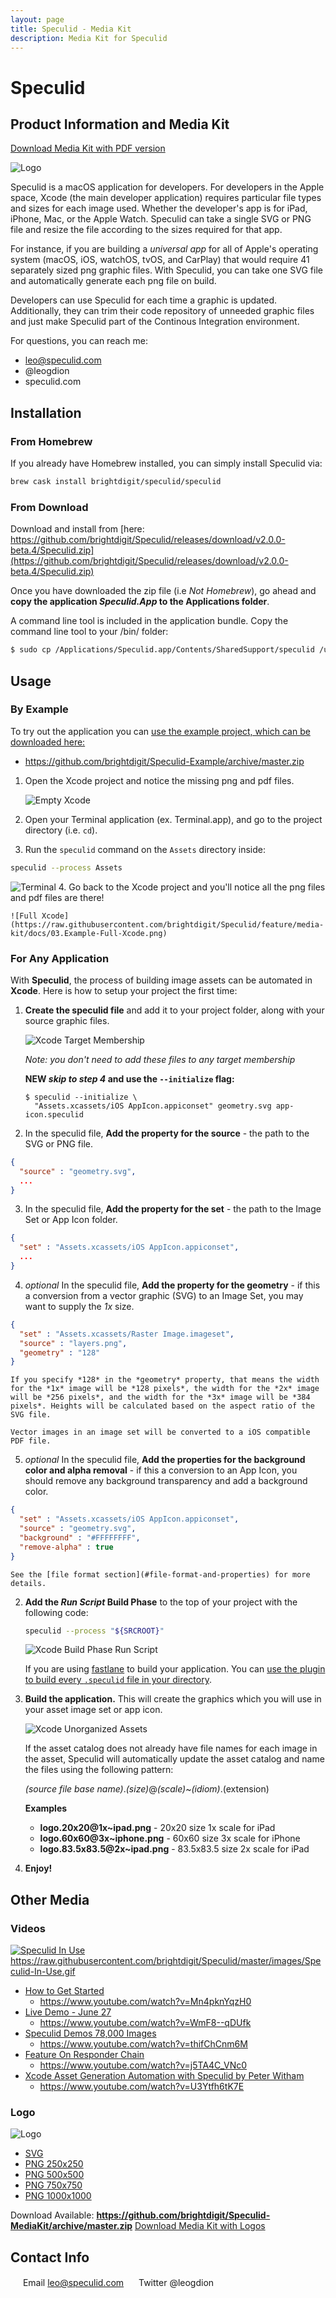 ```yaml
---
layout: page
title: Speculid - Media Kit
description: Media Kit for Speculid
---
```


# Speculid 

## Product Information and Media Kit

<a class="btn" href="https://github.com/brightdigit/Speculid-MediaKit/archive/master.zip">Download Media Kit with PDF version</a>

![Logo](https://github.com/brightdigit/Speculid/blob/master/images/Logo.png?raw=true)

Speculid is a macOS application for developers. For developers in the Apple space, Xcode (the main developer application) requires particular file types and sizes for each image used. Whether the developer's app is for iPad, iPhone, Mac, or the Apple Watch. Speculid can take a single SVG or PNG file and resize the file according to the sizes required for that app.

For instance, if you are building a _universal app_ for all of Apple's operating system (macOS, iOS, watchOS, tvOS, and CarPlay) that would require 41 separately sized png graphic files. With Speculid, you can take one SVG file and automatically generate each png file on build.

Developers can use Speculid for each time a graphic is updated. Additionally, they can trim their code repository of unneeded graphic files and just make Speculid part of the Continous Integration environment.

For questions, you can reach me:
* leo@speculid.com
* @leogdion
* speculid.com

## Installation

### From Homebrew

If you already have Homebrew installed, you can simply install Speculid via:

```bash
brew cask install brightdigit/speculid/speculid
```

### From Download 

Download and install from [here:
https://github.com/brightdigit/Speculid/releases/download/v2.0.0-beta.4/Speculid.zip](https://github.com/brightdigit/Speculid/releases/download/v2.0.0-beta.4/Speculid.zip)

Once you have downloaded the zip file (i.e *Not Homebrew*), go ahead and **copy the application *Speculid.App* to the Applications folder**.

A command line tool is included in the application bundle. Copy the command line tool to your /bin/ folder:

```bash
$ sudo cp /Applications/Speculid.app/Contents/SharedSupport/speculid /usr/local/bin
```

## Usage

### By Example

To try out the application you can [use the example project, which can be downloaded here:](https://github.com/brightdigit/Speculid-Example/archive/master.zip)
  -  https://github.com/brightdigit/Speculid-Example/archive/master.zip


1. Open the Xcode project and notice the missing png and pdf files.
    
    ![Empty Xcode](https://raw.githubusercontent.com/brightdigit/Speculid/feature/media-kit/docs/01.Example-Empty-Xcode.png)
2. Open your Terminal application (ex. Terminal.app), and go to the project directory (i.e. `cd`).
3. Run the `speculid` command on the `Assets` directory inside:
  ```bash
  speculid --process Assets
  ```
  ![Terminal](https://raw.githubusercontent.com/brightdigit/Speculid/feature/media-kit/docs/02.Example-Terminal.png)
4. Go back to the Xcode project and you'll notice all the png files and pdf files are there!
  
    ![Full Xcode](https://raw.githubusercontent.com/brightdigit/Speculid/feature/media-kit/docs/03.Example-Full-Xcode.png)

### For Any Application

With **Speculid**, the process of building image assets can be automated in **Xcode**. Here is how to setup your project the first time:

1. **Create the speculid file** and add it to your project folder, along with your source graphic files.

    ![Xcode Target Membership](/images/XcodeTargetMembership.png)

    *Note: you don't need to add these files to any target membership*

    **NEW *skip to step 4* and use the `--initialize` flag:**

      ```
      $ speculid --initialize \
        "Assets.xcassets/iOS AppIcon.appiconset" geometry.svg app-icon.speculid
      ```

2. In the speculid file, **Add the property for the source** - the path to the SVG or PNG file.
  ```json
  {
    "source" : "geometry.svg",
    ...
  }
  ```
3. In the speculid file, **Add the property for the set** - the path to the Image Set or App Icon folder.
  ```json
  {
    "set" : "Assets.xcassets/iOS AppIcon.appiconset",
    ...
  }
  ```
4. *optional* In the speculid file, **Add the property for the geometry** - if this a conversion from a vector graphic (SVG) to an Image Set, you may want to supply the *1x* size.
  ```json
  {
    "set" : "Assets.xcassets/Raster Image.imageset",
    "source" : "layers.png",
    "geometry" : "128"
  }
  ```

    If you specify *128* in the *geometry* property, that means the width for the *1x* image will be *128 pixels*, the width for the *2x* image will be *256 pixels*, and the width for the *3x* image will be *384 pixels*. Heights will be calculated based on the aspect ratio of the SVG file.

    Vector images in an image set will be converted to a iOS compatible PDF file.
        
5. *optional* In the speculid file, **Add the properties for the background color and alpha removal** - if this a conversion to an App Icon, you should remove any background transparency and add a background color.
  ```json
  {
    "set" : "Assets.xcassets/iOS AppIcon.appiconset",
    "source" : "geometry.svg",
    "background" : "#FFFFFFFF",
    "remove-alpha" : true
  }
  ```

    See the [file format section](#file-format-and-properties) for more details.

2. **Add the *Run Script* Build Phase** to the top of your project with the following code:

    ```bash
    speculid --process "${SRCROOT}"
    ```
    ![Xcode Build Phase Run Script](/images/XcodeBuildPhaseRunScript.jpg)

    If you are using [fastlane](https://fastlane.tools) to build your application. You can [use the plugin to build every `.speculid` file in your directory](\#fastlane-integration).

3. **Build the application.** This will create the graphics which you will use in your asset image set or app icon.

    ![Xcode Unorganized Assets](/images/XcodeUnorganizedAssets.png)

    If the asset catalog does not already have file names for each image in the asset, Speculid will automatically update the asset catalog and name the files using the following pattern:

    *(source file base name)*.*(size)*@*(scale)*~*(idiom)*.(extension)

    **Examples**


    * **logo.20x20@1x~ipad.png** - 20x20 size 1x scale for iPad
    * **logo.60x60@3x~iphone.png** - 60x60 size 3x scale for iPhone
    * **logo.83.5x83.5@2x~ipad.png** - 83.5x83.5 size 2x scale for iPad

5. **Enjoy!**

## Other Media

### Videos

[![Speculid In Use](https://raw.githubusercontent.com/brightdigit/Speculid/master/images/Speculid-In-Use.gif)](https://raw.githubusercontent.com/brightdigit/Speculid/master/images/Speculid-In-Use.gif)
https://raw.githubusercontent.com/brightdigit/Speculid/master/images/Speculid-In-Use.gif

* [How to Get Started](https://www.youtube.com/watch?v=Mn4pknYqzH0)
  * https://www.youtube.com/watch?v=Mn4pknYqzH0
* [Live Demo - June 27](https://www.youtube.com/watch?v=WmF8--qDUfk)
  * https://www.youtube.com/watch?v=WmF8--qDUfk
* [Speculid Demos 78,000 Images](https://www.youtube.com/watch?v=thifChCnm6M)
  * https://www.youtube.com/watch?v=thifChCnm6M
* [Feature On Responder Chain](https://www.youtube.com/watch?v=j5TA4C_VNc0)
  * https://www.youtube.com/watch?v=j5TA4C_VNc0
* [Xcode Asset Generation Automation with Speculid by Peter Witham](https://www.youtube.com/watch?v=U3Ytfh6tK7E)
  * https://www.youtube.com/watch?v=U3Ytfh6tK7E

### Logo

![Logo](https://github.com/brightdigit/Speculid/blob/master/images/Logo.png?raw=true)

* [SVG](https://raw.githubusercontent.com/brightdigit/Speculid/master/images/Logo.svg)
* [PNG 250x250](https://raw.githubusercontent.com/brightdigit/Speculid/master/images/Logo.png)
* [PNG 500x500](https://raw.githubusercontent.com/brightdigit/Speculid/master/images/Logo@2x.png)
* [PNG 750x750](https://raw.githubusercontent.com/brightdigit/Speculid/master/images/Logo@3x.png)
* [PNG 1000x1000](https://raw.githubusercontent.com/brightdigit/Speculid/master/images/Logo@4x.png)

Download Available: **https://github.com/brightdigit/Speculid-MediaKit/archive/master.zip**
<a class="btn" href="https://github.com/brightdigit/Speculid-MediaKit/archive/master.zip">Download Media Kit with Logos</a>

## Contact Info

<img class="small" src="/images/social/email.png" width="16"> Email leo@speculid.com
<img class="small" src="/images/social/twitter.png" width="16"> Twitter @leogdion
